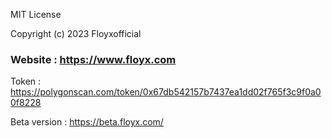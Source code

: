 MIT License

Copyright (c) 2023 Floyxofficial

### Website : https://www.floyx.com 

Token : https://polygonscan.com/token/0x67db542157b7437ea1dd02f765f3c9f0a00f8228 

Beta version : https://beta.floyx.com/ 

